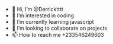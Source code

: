 - 👋 Hi, I’m @Derricktttt
- 👀 I’m interested in coding
- 🌱 I’m currently learning javascript
- 💞️ I’m looking to collaborate on projects
- 📫 How to reach me +233546249603

<!---
Derricktttt/Derricktttt is a ✨ special ✨ repository because its `README.md` (this file) appears on your GitHub profile.
You can click the Preview link to take a look at your changes.
--->
